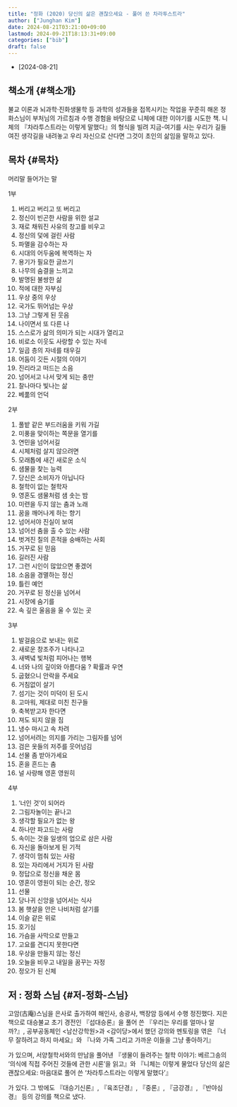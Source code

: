 ```yaml
---
title: "정화 (2020) 당신의 삶은 괜찮으세요 - 풀어 쓴 차라투스트라"
author: ["Junghan Kim"]
date: 2024-08-21T03:21:00+09:00
lastmod: 2024-09-21T18:13:31+09:00
categories: ["bib"]
draft: false
---
```


-   [2024-08-21]


## 책소개 {#책소개}

불교 이론과 뇌과학·진화생물학 등 과학의 성과들을 접목시키는 작업을 꾸준히 해온 정화스님이 부처님의 가르침과 수행 경험을 바탕으로 니체에 대한 이야기를 시도한 책. 니체의 『차라투스트라는 이렇게 말했다』의 형식을 빌려 지금-여기를 사는 우리가 길들여진 생각길을 내려놓고 우리 자신으로 산다면 그것이 초인의 삶임을 말하고 있다.


## 목차 {#목차}

머리말 들어가는 말

1부

1.  버리고 버리고 또 버리고
2.  정신이 빈곤한 사람을 위한 설교
3.  재로 채워진 사유의 창고를 비우고
4.  정신의 덫에 걸린 사람
5.  파멸을 감수하는 자
6.  시대의 어두움에 복역하는 자
7.  용기가 필요한 글쓰기
8.  나무의 숨결을 느끼고
9.  발명된 불쌍한 삶
10. 적에 대한 자부심
11. 우상 중의 우상
12. 국가도 뛰어넘는 우상
13. 그냥 그렇게 된 웃음
14. 나이면서 또 다른 나
15. 스스로가 삶의 의미가 되는 시대가 열리고
16. 비로소 이웃도 사랑할 수 있는 자네
17. 일곱 층의 자네를 태우길
18. 어둠이 깃든 시절의 이야기
19. 진리라고 떠드는 소음
20. 넘어서고 나서 맞게 되는 충만
21. 찰나마다 빛나는 삶
22. 베풂의 언덕

2부

1.  풀밭 같은 부드러움을 키워 가길
2.  미풍을 맞이하는 쪽문을 열기를
3.  연민을 넘어서길
4.  시체처럼 살지 않으려면
5.  모래톱에 새긴 새로운 소식
6.  샘물을 찾는 능력
7.  당신은 소비자가 아닙니다
8.  철학이 없는 철학자
9.  영혼도 샘물처럼 샘 솟는 밤
10. 미련을 두지 않는 춤과 노래
11. 꿈을 깨어나게 하는 향기
12. 넘어서야 진실이 보여
13. 넘어선 춤을 출 수 있는 사람
14. 벗겨진 칠의 흔적을 숭배하는 사회
15. 거꾸로 된 믿음
16. 길러진 사람
17. 그런 시인이 많았으면 좋겠어
18. 소음을 경멸하는 정신
19. 틀린 예언
20. 거꾸로 된 정신을 넘어서
21. 시장에 숨기를
22. 속 깊은 울음을 울 수 있는 곳

3부

1.  발걸음으로 보내는 위로
2.  새로운 창조주가 나타나고
3.  새벽녘 빛처럼 피어나는 행복
4.  너와 나의 깊이와 아름다움 ? 확률과 우연
5.  굽혔으니 안락을 주세요
6.  거침없이 살기
7.  섬기는 것이 미덕이 된 도시
8.  고마워, 제대로 미친 친구들
9.  축복받고자 한다면
10. 져도 되지 않을 짐
11. 냉수 마시고 속 차려
12. 넘어서려는 의지를 가리는 그림자를 넘어
13. 검은 옷들의 저주를 웃어넘김
14. 선물 좀 받아가세요
15. 혼을 흔드는 춤
16. 널 사랑해 영혼 영원히

4부

1.  ‘너인 것’이 되어라
2.  그림자놀이는 끝나고
3.  생각할 필요가 없는 왕
4.  하나만 파고드는 사람
5.  속이는 것을 일생의 업으로 삼은 사람
6.  자신을 돌아보게 된 기적
7.  생각이 멈춰 있는 사람
8.  있는 자리에서 거지가 된 사람
9.  정답으로 정신을 채운 몸
10. 영혼이 영원이 되는 순간, 정오
11. 선물
12. 당나귀 신앙을 넘어서는 식사
13. 봄 햇살을 안은 나비처럼 살기를
14. 이슬 같은 위로
15. 호기심
16. 가슴을 사막으로 만들고
17. 고요를 견디지 못한다면
18. 우상을 만들지 않는 정신
19. 오늘을 비우고 내일을 꿈꾸는 자정
20. 정오가 된 신체


## 저 : 정화 스님 {#저-정화-스님}

고암(古庵)스님을 은사로 출가하여 해인사, 송광사, 백장암 등에서 수행 정진했다. 지은 책으로 대승불교 초기 경전인 『섭대승론』을 풀어 쓴 『우리는 우리를 얼마나 알까?』, 공부공동체인 &lt;남산강학원&gt;과 &lt;감이당&gt;에서 했던 강의와 멘토링을 엮은 『너무 잘하려고 하지 마세요』와 『나와 가족 그리고 가까운 이들을 그냥 좋아하기』

가 있으며, 서양철학서와의 만남을 풀어낸 『생물이 들려주는 철학 이야기: 베르그송의 ‘의식에 직접 주어진 것들에 관한 시론’을 읽고』와 『니체는 이렇게 물었다 당신의 삶은 괜찮으세요: 마음대로 풀어 쓴 ‘차라투스트라는 이렇게 말했다’』

가 있다. 그 밖에도 『대승기신론』, 『육조단경』, 『중론』, 『금강경』, 『반야심경』 등의 강의를 책으로 냈다.
